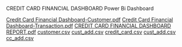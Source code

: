 CREDIT CARD FINANCIAL DASHBOARD
Power Bi Dashboard

[Credit Card Financial Dashboard-Customer.pdf](https://github.com/user-attachments/files/16914701/Credit.Card.Financial.Dashboard-Customer.pdf)
[Credit Card Financial Dashboard-Transaction.pdf](https://github.com/user-attachments/files/16914726/Credit.Card.Financial.Dashboard-Transaction.pdf)
[CREDIT CARD FINANCIAL DASHBOARD REPORT.pdf](https://github.com/user-attachments/files/16914725/CREDIT.CARD.FINANCIAL.DASHBOARD.REPORT.pdf)
[customer.csv](https://github.com/user-attachments/files/16914723/customer.csv)
[cust_add.csv](https://github.com/user-attachments/files/16914756/cust_add.csv)
[credit_card.csv](https://github.com/user-attachments/files/16914757/credit_card.csv)
[cust_add.csv](https://github.com/user-attachments/files/16914762/cust_add.csv)
[cc_add.csv](https://github.com/user-attachments/files/16914759/cc_add.csv)
